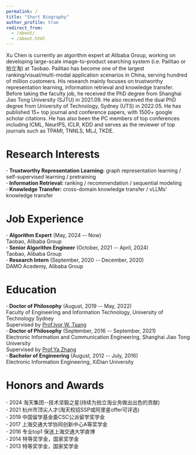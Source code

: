 ```yaml
---
permalink: /
title: "Short Biography"
author_profile: true
redirect_from: 
  - /about/
  - /about.html
---
```


Xu Chen is currently an algorithm expert at Alibaba Group, working on developing large-scale image-to-product searching system (i.e. Pailitao or 拍立淘) at Taobao. Pailitao has become one of the largest ranking/visual/multi-modal application scenarios in China, serving hundred of million customers. His research mainly focuses on trustworthy representation learning, information retrieval and knowledge transfer. Before taking the faculty job, he received the PhD degree from Shanghai Jiao Tong University (SJTU) in 2021.09.
He also received the dual PhD degree from University of Technology, Sydney (UTS) in 2022.05. He has published 15+ top journal and conference papers, with 1500+ google scholar citations. He has also been the PC members of top conferences including ICML, NeurIPS, ICLR, KDD and serves as the reviewer of top journals such as TPAMI, TNNLS, MLJ, TKDE.

Research Interests
======    
**·** **Trustworthy Representation Learning:**  graph representation learning / self-supervised learning / pretraining       
**·** **Information Retrieval:**  ranking / recommendation / sequential modeling     
**·** **Knowledge Transfer:**  cross-domain knowledge transfer / vLLMs' knowledge transfer      

Job Experience
======   
**·** **Algorithm Expert** (May, 2024 -- Now)  
Taobao, Alibaba Group    
**·** **Senior Algorithm Engineer** (October, 2021 -- April, 2024)  
Taobao, Alibaba Group  
**·** **Research Intern** (September, 2020 -- December, 2020)  
DAMO Acedemy, Alibaba Group  

Education
======   
**·** **Doctor of Philosophy** (August, 2019 -- May, 2022)   
Faculty of Engineering and Information Technology, University of Technology Sydney  
Supervised by [Prof.Ivor W. Tsang](https://www.a-star.edu.sg/cfar/about-cfar/management/prof-ivor-tsang)  
**·** **Doctor of Philosophy** (September, 2016 -- September, 2021)  
Electronic Information and Communication Engineering, Shanghai Jiao Tong University  
Supervised by [Prof.Ya Zhang](https://mediabrain.sjtu.edu.cn/yazhang/)  
**·** **Bachelor of Engineering** (August, 2012 -- July, 2016)  
Electronic Information Engineering, XiDian University

Honors and Awards
======   
**·** 2024 淘天集团--技术坚毅之星(持续为拍立淘业务做出出色的贡献)  
**·** 2021 杭州市顶尖人才(淘天校招SSP或阿里星offer可评选)  
**·** 2019 中国留学基金委CSC公派留学奖学金  
**·** 2017 上海交通大学协同创新中心A等奖学金  
**·** 2016 专业top1 保送上海交通大学直博  
**·** 2014 特等奖学金，国家奖学金  
**·** 2013 特等奖学金，国家奖学金 
